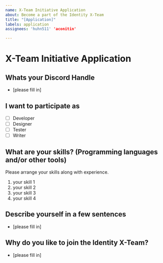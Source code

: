 ```yaml
---
name: X-Team Initiative Application
about: Become a part of the Identity X-Team
title: "[Application]"
labels: application
assignees: 'huhn511' 'aconitin'

---
```


# X-Team Initiative Application

## Whats your Discord Handle
- [please fill in]

## I want to participate as
- [ ] Developer
- [ ] Designer
- [ ] Tester
- [ ] Writer

## What are your skills? (Programming languages and/or other tools)
Please arrange your skills along with experience.
1. your skill 1
2. your skill 2
3. your skill 3
4. your skill 4

## Describe yourself in a few sentences
- [please fill in]

## Why do you like to join the Identity X-Team? 
- [please fill in]
